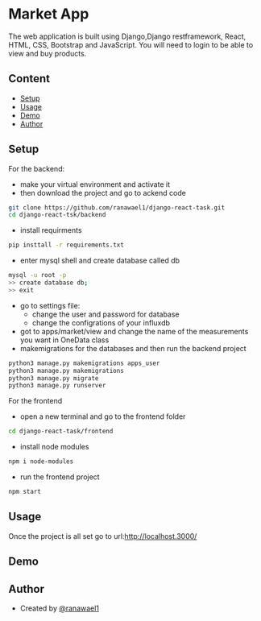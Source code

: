 # Market App
The web application  is built using Django,Django restframework, React, HTML, CSS, Bootstrap and JavaScript.
You will need to login to be able to view and buy products.

## Content
* [Setup](#setup)
* [Usage](#usage)
* [Demo](#demo)
* [Author](#author)



## Setup
For the backend:
- make your virtual environment and activate it
- then download the project and go to ackend code
```bash
git clone https://github.com/ranawael1/django-react-task.git
cd django-react-tsk/backend
```
- install requirments 
```bash
pip insttall -r requirements.txt
```
- enter mysql shell and create database called db
```bash
mysql -u root -p
>> create database db;
>> exit
```
- go to settings file: 
    - change the user and password for database
    - change the configrations of your influxdb
 - got to apps/market/view and change the name of the measurements you want in OneData class
- makemigrations for the databases and then run the backend project
```bash
python3 manage.py makemigrations apps_user
python3 manage.py makemigrations 
python3 manage.py migrate 
python3 manage.py runserver
```
For the frontend
- open a new terminal and go to the frontend folder
```bash
cd django-react-task/frontend
```
- install node modules
```bash
npm i node-modules
```
- run the frontend project
```bash
npm start
```

## Usage
Once the project is all set go to url:http://localhost.3000/



## Demo



## Author

- Created by 
  [@ranawael1](https://github.com/ranawael1)




